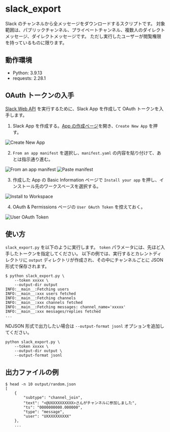 # slack_export

Slack のチャンネルから全メッセージをダウンロードするスクリプトです。
対象範囲は、パブリックチャンネル、プライベートチャンネル、複数人のダイレクトメッセージ、ダイレクトメッセージです。
ただし実行したユーザーが閲覧権限を持っているものに限ります。

## 動作環境

- Python: 3.9.13
- requests: 2.28.1

## OAuth トークンの入手

[Slack Web API](https://api.slack.com/methods) を実行するために、Slack App を作成して OAuth トークンを入手します。

1. Slack App を作成する。[App の作成ページ](https://api.slack.com/apps)を開き、`Create New App` を押す。

![Create New App](./images/create.svg)

2. `From an app manifest` を選択し、`manifest.yaml` の内容を貼り付けて、あとは指示通り進む。

![From an app manifest](./images/from-manifest.svg)
![Paste manifest](./images/paste-manifest.svg)

3. 作成した App の Basic Information ページで `Install your app` を押し、インストール先のワークスペースを選択する。

![Install to Workspace](./images/install.svg)

4. OAuth & Permissions ページの `User OAuth Token` を控えておく。

![User OAuth Token](./images/token.svg)

## 使い方

`slack_export.py` を以下のように実行します。
`token` パラメータには、先ほど入手したトークンを指定してください。
以下の例では、実行するとカレントディレクトリに `output` ディレクトリが作成され、その中にチャンネルごとに JSON 形式で保存されます。

```console
$ python slack_export.py \
    --token xxxxx \
    --output-dir output
INFO:__main__:Fetching users
INFO:__main__:xxx users fetched
INFO:__main__:Fetching channels
INFO:__main__:xxx channels fetched
INFO:__main__:Fetching messages: channel_name='xxxxx'
INFO:__main__:xxx messages/replies fetched
...
```

NDJSON 形式で出力したい場合は `--output-format jsonl` オプションを追加してください。

```console
python slack_export.py \
    --token xxxxx \
    --output-dir output \
    --output-format jsonl
```

## 出力ファイルの例

```console
$ head -n 10 output/random.json
[
    {
        "subtype": "channel_join",
        "text": "<@UXXXXXXXXXX>さんがチャンネルに参加しました",
        "ts": "0000000000.000000",
        "type": "message",
        "user": "UXXXXXXXXXX"
    },
    ...
```
